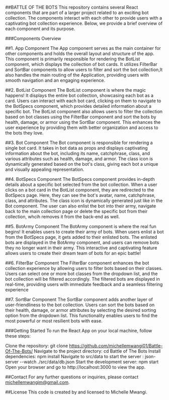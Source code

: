 ##BATTLE OF THE BOTS
This repository contains several React components that are part of a larger project related to an exciting bot collection. The components interact with each other to provide users with a captivating bot collection experience. Below, we provide a brief overview of each component and its purpose.

###Components Overview

##1. App Component
The App component serves as the main container for other components and holds the overall layout and structure of the app. This component is primarily responsible for rendering the BotList component, which displays the collection of bot cards. It utilizes FilterBar and SortBar components to allow users to filter and sort the bot collection,It also handles the main routing of the Application, providing users with smooth navigation and an engaging experience.

##2. BotList Component
The BotList component is where the magic happens! It displays the entire bot collection, showcasing each bot as a card. Users can interact with each bot card, clicking on them to navigate to the BotSpecs component, which provides detailed information about a specific bot. The BotList component also allows users to filter the collection based on bot classes using the FilterBar component and sort the bots by health, damage, or armor using the SortBar component. This enhances the user experience by providing them with better organization and access to the bots they love.

##3. Bot Component
The Bot component is responsible for rendering a single bot card. It takes in bot data as props and displays captivating information about the bot, including its name, catchphrase, class, and various attributes such as health, damage, and armor. The class icon is dynamically generated based on the bot's class, giving each bot a unique and visually appealing representation.

##4. BotSpecs Component
The BotSpecs component provides in-depth details about a specific bot selected from the bot collection. When a user clicks on a bot card in the BotList component, they are redirected to the BotSpecs page. Here, they can see the bot's avatar, name, catchphrase, class, and attributes. The class icon is dynamically generated just like in the Bot component. The user can also enlist the bot into their army, navigate back to the main collection page or delete the specific bot from their collection, whcih removes it from the back-end as well.

##5. BotArmy Component
The BotArmy component is where the real fun begins! It enables users to create their army of bots. When users enlist a bot from the BotSpecs page, it gets added to their enlisted bots. The enlisted bots are displayed in the BotArmy component, and users can remove bots they no longer want in their army. This interactive and captivating feature allows users to create their dream team of bots for an epic battle!

##6. FilterBar Component
The FilterBar component enhances the bot collection experience by allowing users to filter bots based on their classes. Users can select one or more bot classes from the dropdown list, and the bot collection will be filtered accordingly. The filtered bots are displayed in real-time, providing users with immediate feedback and a seamless filtering experience

##7. SortBar Component
The SortBar component adds another layer of user-friendliness to the bot collection. Users can sort the bots based on their health, damage, or armor attributes by selecting the desired sorting option from the dropdown list. This functionality enables users to find the most powerful or most resilient bots with ease.

###Getting Started
To run the React App on your local machine, follow these steps:

Clone the repository: git clone https://github.com/michellemwangi01/Battle-Of-The-Bots/
Navigate to the project directory: cd Battle of The Bots
Install dependencies: npm install
Navigate to src/data to start the server : json-server --watch ./src/data/db.json
Start the development server: npm start
Open your browser and go to http://localhost:3000 to view the app.

##Contact
For any further questions or inquiries, please contact michellemwangim@gmail.com.

##License
This code is created by and licensed to Michelle Mwangi.
